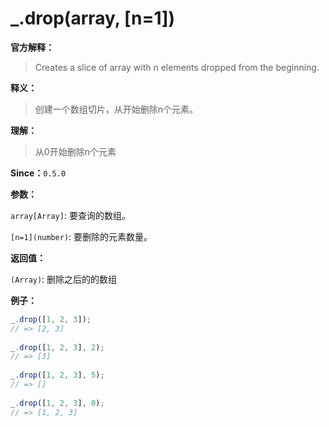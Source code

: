 # _.drop(array, [n=1])

**官方解释：**

> Creates a slice of array with n elements dropped from the beginning.

**释义：**

> 创建一个数组切片，从开始删除n个元素。

**理解：**

> 从0开始删除n个元素

**Since：**`0.5.0`

**参数：**

`array[Array]`: 要查询的数组。

`[n=1](number)`: 要删除的元素数量。

**返回值：**

`(Array)`: 删除之后的的数组

**例子：**

```javascript
_.drop([1, 2, 3]);
// => [2, 3]
 
_.drop([1, 2, 3], 2);
// => [3]
 
_.drop([1, 2, 3], 5);
// => []
 
_.drop([1, 2, 3], 0);
// => [1, 2, 3]
```